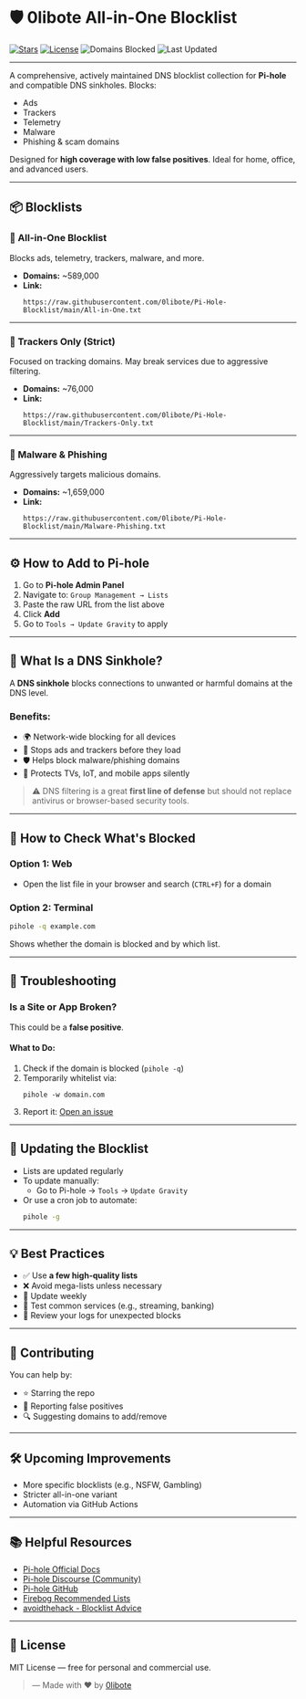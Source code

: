# 🛡️ 0libote All-in-One Blocklist

[![Stars](https://img.shields.io/github/stars/0libote/Pi-Hole-Blocklist?style=flat-square&logo=github&color=blue)](https://github.com/0libote/Pi-Hole-Blocklist/stargazers)
[![License](https://img.shields.io/github/license/0libote/Pi-Hole-Blocklist?style=flat-square&color=blue)](LICENSE)
![Domains Blocked](https://img.shields.io/badge/Domains~589,000-blue?style=flat-square)
![Last Updated](https://img.shields.io/badge/last%20updated-05%20August%202025-blue?style=flat-square)

---

A comprehensive, actively maintained DNS blocklist collection for **Pi-hole** and compatible DNS sinkholes. Blocks:

- Ads
- Trackers
- Telemetry
- Malware
- Phishing & scam domains

Designed for **high coverage with low false positives**. Ideal for home, office, and advanced users.

---

## 📦 Blocklists

### 🔹 All-in-One Blocklist  
Blocks ads, telemetry, trackers, malware, and more.

- **Domains:** ~589,000  
- **Link:**  
  ```
  https://raw.githubusercontent.com/0libote/Pi-Hole-Blocklist/main/All-in-One.txt
  ```

---

### 🔹 Trackers Only (Strict)  
Focused on tracking domains. May break services due to aggressive filtering.

- **Domains:** ~76,000  
- **Link:**  
  ```
  https://raw.githubusercontent.com/0libote/Pi-Hole-Blocklist/main/Trackers-Only.txt
  ```

---

### 🔹 Malware & Phishing  
Aggressively targets malicious domains.

- **Domains:** ~1,659,000  
- **Link:**  
  ```
  https://raw.githubusercontent.com/0libote/Pi-Hole-Blocklist/main/Malware-Phishing.txt
  ```

---

## ⚙️ How to Add to Pi-hole

1. Go to **Pi-hole Admin Panel**
2. Navigate to: `Group Management → Lists`
3. Paste the raw URL from the list above
4. Click **Add**
5. Go to `Tools → Update Gravity` to apply

---

## 🧱 What Is a DNS Sinkhole?

A **DNS sinkhole** blocks connections to unwanted or harmful domains at the DNS level.

### Benefits:
- 🌍 Network-wide blocking for all devices
- 🚫 Stops ads and trackers before they load
- 🛡️ Helps block malware/phishing domains
- 📵 Protects TVs, IoT, and mobile apps silently

> ⚠️ DNS filtering is a great **first line of defense** but should not replace antivirus or browser-based security tools.

---

## 🧪 How to Check What's Blocked

### Option 1: Web
- Open the list file in your browser and search (`CTRL+F`) for a domain

### Option 2: Terminal
```bash
pihole -q example.com
```
Shows whether the domain is blocked and by which list.

---

## 🚫 Troubleshooting

### Is a Site or App Broken?

This could be a **false positive**.

#### What to Do:
1. Check if the domain is blocked (`pihole -q`)
2. Temporarily whitelist via:
   ```
   pihole -w domain.com
   ```
3. Report it:
   [Open an issue](https://github.com/0libote/Pi-Hole-Blocklist/issues)

---

## 🔄 Updating the Blocklist

- Lists are updated regularly
- To update manually:
  - Go to Pi-hole → `Tools` → `Update Gravity`
- Or use a cron job to automate:
  ```bash
  pihole -g
  ```

---

## 💡 Best Practices

- ✅ Use **a few high-quality lists**
- ❌ Avoid mega-lists unless necessary
- 🔁 Update weekly
- 🧪 Test common services (e.g., streaming, banking)
- 👀 Review your logs for unexpected blocks

---

## 🙌 Contributing

You can help by:

- ⭐ Starring the repo
- 🐛 Reporting false positives
- 🔍 Suggesting domains to add/remove

---

## 🛠️ Upcoming Improvements

- More specific blocklists (e.g., NSFW, Gambling)
- Stricter all-in-one variant
- Automation via GitHub Actions

---

## 📚 Helpful Resources

- [Pi-hole Official Docs](https://docs.pi-hole.net/)
- [Pi-hole Discourse (Community)](https://discourse.pi-hole.net/)
- [Pi-hole GitHub](https://github.com/pi-hole/pi-hole)
- [Firebog Recommended Lists](https://firebog.net/)
- [avoidthehack - Blocklist Advice](https://avoidthehack.com/best-pihole-blocklists)

---

## 📜 License

MIT License — free for personal and commercial use.

> — Made with ❤️ by [0libote](https://github.com/0libote)
